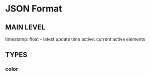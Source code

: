



# JSON Format

## MAIN LEVEL

timestamp: float - latest update time
active: current active elements

## TYPES

### color